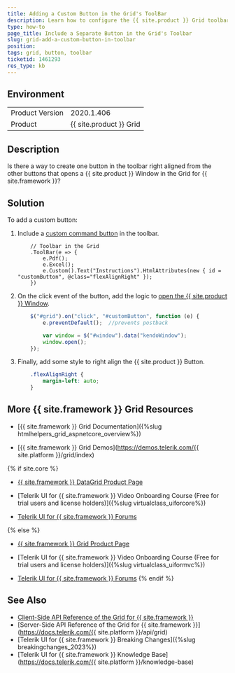 ```yaml
---
title: Adding a Custom Button in the Grid's ToolBar
description: Learn how to configure the {{ site.product }} Grid toolbar to have a custom button along with the original buttons without creating a template.
type: how-to
page_title: Include a Separate Button in the Grid's Toolbar
slug: grid-add-a-custom-button-in-toolbar
position: 
tags: grid, button, toolbar
ticketid: 1461293
res_type: kb
---
```


## Environment
<table>
	<tbody>
		<tr>
			<td>Product Version</td>
			<td>2020.1.406</td>
		</tr>
		<tr>
			<td>Product</td>
			<td>{{ site.product }} Grid</td>
		</tr>
	</tbody>
</table>


## Description

Is there a way to create one button in the toolbar right aligned from the other buttons that opens a {{ site.product }} Window in the Grid for {{ site.framework }}?

## Solution

To add a custom button:

1. Include a [custom command button](https://docs.telerik.com/aspnet-mvc/api/kendo.mvc.ui.fluent/gridtoolbarcommandfactory#custom) in the toolbar.

    ```razor
        // Toolbar in the Grid
        .ToolBar(e => {
            e.Pdf();
            e.Excel();
            e.Custom().Text("Instructions").HtmlAttributes(new { id = "customButton", @class="flexAlignRight" });
        })
    ```

1. On the click event of the button, add the logic to [open the {{ site.product }} Window](https://docs.telerik.com/kendo-ui/api/javascript/ui/window/methods/open).

    ```javascript
        $("#grid").on("click", "#customButton", function (e) {
            e.preventDefault();  //prevents postback

            var window = $("#window").data("kendoWindow");
            window.open();
        });
    ```

1. Finally, add some style to right align the {{ site.product }} Button.

    ```css
        .flexAlignRight {
            margin-left: auto;
        }
    ```

## More {{ site.framework }} Grid Resources

* [{{ site.framework }} Grid Documentation]({%slug htmlhelpers_grid_aspnetcore_overview%})

* [{{ site.framework }} Grid Demos](https://demos.telerik.com/{{ site.platform }}/grid/index)

{% if site.core %}
* [{{ site.framework }} DataGrid Product Page](https://www.telerik.com/aspnet-core-ui/grid)

* [Telerik UI for {{ site.framework }} Video Onboarding Course (Free for trial users and license holders)]({%slug virtualclass_uiforcore%})

* [Telerik UI for {{ site.framework }} Forums](https://www.telerik.com/forums/aspnet-core-ui)

{% else %}
* [{{ site.framework }} Grid Product Page](https://www.telerik.com/aspnet-mvc/grid)

* [Telerik UI for {{ site.framework }} Video Onboarding Course (Free for trial users and license holders)]({%slug virtualclass_uiformvc%})

* [Telerik UI for {{ site.framework }} Forums](https://www.telerik.com/forums/aspnet-mvc)
{% endif %}

## See Also

* [Client-Side API Reference of the Grid for {{ site.framework }}](https://docs.telerik.com/kendo-ui/api/javascript/ui/grid)
* [Server-Side API Reference of the Grid for {{ site.framework }}](https://docs.telerik.com/{{ site.platform }}/api/grid)
* [Telerik UI for {{ site.framework }} Breaking Changes]({%slug breakingchanges_2023%})
* [Telerik UI for {{ site.framework }} Knowledge Base](https://docs.telerik.com/{{ site.platform }}/knowledge-base)
